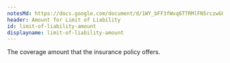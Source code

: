 ```yaml
---
notesMd: https://docs.google.com/document/d/1WY_bFF3fWvq6TTRMlFN5rczwG0pj2evzk0bKdUr-GwE/edit?tab=t.0
header: Amount for Limit of Liability
id: limit-of-liability-amount
displayname: limit-of-liability-amount
---
```

The coverage amount that the insurance policy offers.